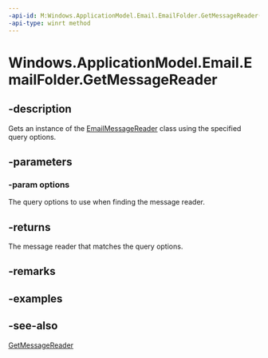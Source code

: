 ```yaml
---
-api-id: M:Windows.ApplicationModel.Email.EmailFolder.GetMessageReader(Windows.ApplicationModel.Email.EmailQueryOptions)
-api-type: winrt method
---
```


<!-- Method syntax
public Windows.ApplicationModel.Email.EmailMessageReader GetMessageReader(Windows.ApplicationModel.Email.EmailQueryOptions options)
-->

# Windows.ApplicationModel.Email.EmailFolder.GetMessageReader

## -description
Gets an instance of the [EmailMessageReader](emailmessagereader.md) class using the specified query options.

## -parameters
### -param options
The query options to use when finding the message reader.

## -returns
The message reader that matches the query options.

## -remarks

## -examples

## -see-also
[GetMessageReader](emailfolder_getmessagereader_1198599356.md)